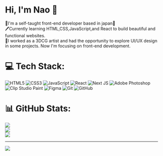 # Hi, I'm Nao 🎉

🧠I'm a self-taught front-end developer based in japan🗾<br/>
🖊️Currently learning HTML,CSS,JavaScript,and React to build beautiful and functional websites.<br/>
💎I worked as a 3DCG artist and had the opportunity to explore UI/UX design in some projects. Now I'm focusing on front-end development.<br/>


# 💻 Tech Stack:
![HTML5](https://img.shields.io/badge/html5-%23E34F26.svg?style=for-the-badge&logo=html5&logoColor=white) ![CSS3](https://img.shields.io/badge/css3-%231572B6.svg?style=for-the-badge&logo=css3&logoColor=white) ![JavaScript](https://img.shields.io/badge/javascript-%23323330.svg?style=for-the-badge&logo=javascript&logoColor=%23F7DF1E) ![React](https://img.shields.io/badge/react-%2320232a.svg?style=for-the-badge&logo=react&logoColor=%2361DAFB) ![Next JS](https://img.shields.io/badge/Next-black?style=for-the-badge&logo=next.js&logoColor=white) ![Adobe Photoshop](https://img.shields.io/badge/adobe%20photoshop-%2331A8FF.svg?style=for-the-badge&logo=adobe%20photoshop&logoColor=white) ![Clip Studio Paint](https://img.shields.io/badge/ClipStudioPaint-%23CFD3D3.svg?style=for-the-badge&logo=ClipStudioPaint&logoColor=white) ![Figma](https://img.shields.io/badge/figma-%23F24E1E.svg?style=for-the-badge&logo=figma&logoColor=white) ![Git](https://img.shields.io/badge/git-%23F05033.svg?style=for-the-badge&logo=git&logoColor=white) ![GitHub](https://img.shields.io/badge/github-%23121011.svg?style=for-the-badge&logo=github&logoColor=white)
# 📊 GitHub Stats:
![](https://github-readme-stats.vercel.app/api?username=NaoS35&theme=radical&hide_border=false&include_all_commits=false&count_private=false)<br/>
![](https://nirzak-streak-stats.vercel.app/?user=NaoS35&theme=radical&hide_border=false)<br/>
![](https://github-readme-stats.vercel.app/api/top-langs/?username=NaoS35&theme=radical&hide_border=false&include_all_commits=false&count_private=false&layout=compact)

---
[![](https://visitcount.itsvg.in/api?id=NaoS35&icon=0&color=0)](https://visitcount.itsvg.in)

<!-- Proudly created with GPRM ( https://gprm.itsvg.in ) -->
